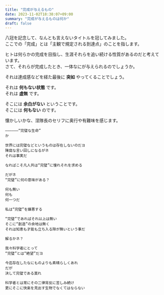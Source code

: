 ```yaml
---
title: "完成が与えるもの"
date: 2023-11-02T18:38:07+09:00
summary: "完成が与えるものは何か"
draft: false
---
```

八冠を記念して、なんとも言えないタイトルを冠してみました。  
ここでの「完成」とは「主観で規定される到達点」のことを指します。  

ヒトは何らかの完成を目指し、生涯それらを追い続ける性質があるのだと考えています。  
さて、それらが完成したとき、一体なにが与えられるのでしょうか。  

それは達成感などを経た最後に **突如** やってくることでしょう。  

それは **何もない状態** です。  
それは **虚無** です。  

そこには **余白がない** ということです。  
そこには **何もない** のです。  

懐かしいかな、涅隊長のセリフに奥行や有難味を感じます。  
```
――――――“完璧な生命”
か

世界には完璧などというものは存在しないのだヨ
陳腐な言い回しになるがネ
それは事実だ

なればこそ凡人共は“完璧”に憧れそれを求める

だがネ
“完璧”に何の意味がある？

何も無い
何も
何一つだ

私は“完璧”を嫌悪する

“完璧”であればそれ以上は無い
そこに“創造”の余地は無く
それは知恵も才能も立ち入る隙が無いという事だ

解るかネ？

我々科学者にとって
“完璧”とは“絶望”だヨ

今迄存在したなにものよりも素晴らしくあれ
だが
決して完璧である莫れ

科学者とは常にその二律背反に苦しみ続け
更にそこに快楽を見出す生物でなくてはならない
```

